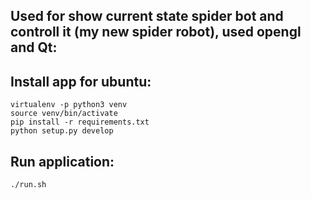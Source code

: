 Used for show current state spider bot and controll it (my new spider robot), used opengl and Qt:
---------------------------------------------------------------------------------

Install app for ubuntu:
-----------------------
```
virtualenv -p python3 venv
source venv/bin/activate
pip install -r requirements.txt
python setup.py develop
```


Run application:
----------------
```
./run.sh
```
